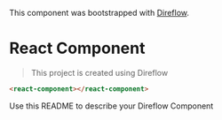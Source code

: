 This component was bootstrapped with [Direflow](https://direflow.io).

# React Component
> This project is created using Direflow

```html
<react-component></react-component>
```

Use this README to describe your Direflow Component